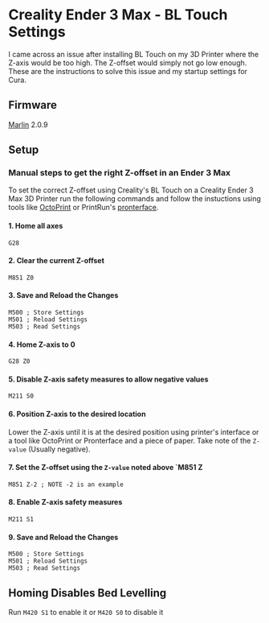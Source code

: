 # Creality Ender 3 Max - BL Touch Settings

I came across an issue after installing BL Touch on my 3D Printer where the Z-axis would be too high. The Z-offset would simply not go low enough. These are the instructions to solve this issue and my startup settings for Cura.

## Firmware

[Marlin](https://github.com/MarlinFirmware/Marlin) 2.0.9

## Setup

### Manual steps to get the right Z-offset in an Ender 3 Max

To set the correct Z-offset using Creality's BL Touch on a Creality Ender 3 Max 3D Printer run the following commands and follow the instuctions using tools like [OctoPrint](https://github.com/OctoPrint/OctoPrint) or PrintRun's [pronterface](https://github.com/kliment/Printrun).

#### 1. Home all axes

```gcode
G28
```

#### 2. Clear the current Z-offset

```gcode
M851 Z0
```

#### 3. Save and Reload the Changes

```gcode
M500 ; Store Settings
M501 ; Reload Settings
M503 ; Read Settings
```

#### 4. Home Z-axis to 0

```gcode
G28 Z0
```

#### 5. Disable Z-axis safety measures to allow negative values

```gcode
M211 S0
```

#### 6. Position Z-axis to the desired location

Lower the Z-axis until it is at the desired position using printer's interface or a tool like OctoPrint or Pronterface and a piece of paper.
Take note of the `Z-value` (Usually negative).

#### 7. Set the Z-offset using the `Z-value` noted above `M851 Z<offset>

```gcode
M851 Z-2 ; NOTE -2 is an example
```

#### 8. Enable Z-axis safety measures

```gcode
M211 S1
```

#### 9. Save and Reload the Changes

```gcode
M500 ; Store Settings
M501 ; Reload Settings
M503 ; Read Settings
```

## Homing Disables Bed Levelling

Run `M420 S1` to enable it or `M420 S0` to disable it
